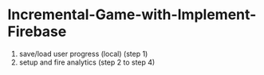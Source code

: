 # Incremental-Game-with-Implement-Firebase
1) save/load user progress (local) (step 1)  
2) setup and fire analytics (step 2 to step 4)
